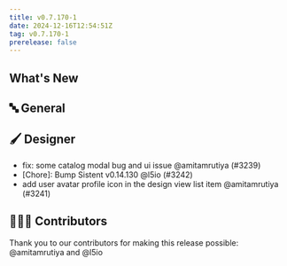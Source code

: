 ```yaml
---
title: v0.7.170-1
date: 2024-12-16T12:54:51Z
tag: v0.7.170-1
prerelease: false
---
```


## What's New
## 🔤 General
## 🖌️ Designer

- fix: some catalog modal bug and ui issue @amitamrutiya (#3239)
- [Chore]: Bump Sistent v0.14.130 @l5io (#3242)
- add user avatar profile icon in the design view list item @amitamrutiya (#3241)

## 👨🏽‍💻 Contributors

Thank you to our contributors for making this release possible:
@amitamrutiya and @l5io
